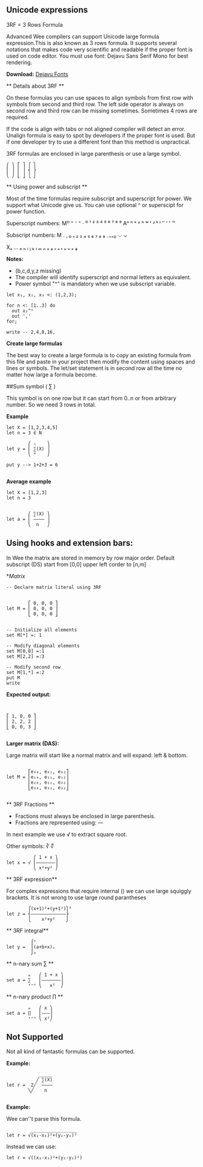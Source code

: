 ## Unicode expressions

3RF = 3 Rows Formula

Advanced Wee compilers can support Unicode large formula expression.This is also known as 3 rows formula. It supports several notations that makes code very scientific and readable if the proper font is used on code editor. You must use font: Dejavu Sans Serif Mono for best rendering.

**Download:** [Dejavu Fonts](https://dejavu-fonts.github.io/)

** Details about 3RF **

On these formulas you can use spaces to align symbols from first row with symbols from second and third row. The left side operator is always on second row and third row can be missing sometimes. Sometimes 4 rows are required.

If the code is align with tabs or not aligned compiler will detect an error. Unalign formula is easy to spot by developers if the proper font is used. But if one developer try to use a different font than this method is unpractical.

3RF formulas are enclosed in large parenthesis or use a large symbol.
                
    ⎛ ⎞ ⎡ ⎤ ⎧ ⎫   
    ⎜ ⎟ ⎢ ⎥ ⎨ ⎬  
    ⎝ ⎠ ⎣ ⎦ ⎩ ⎭   
   
** Using power and subscript **

Most of the time formulas require subscript and superscript for power. We support what Unicode give us. You can use optional ^ or superscipt for power function.

Superscript numbers:
M⁽⁾ ⁺ ⁻ ⁼ · ⁰ ¹ ² ³ ⁴ ⁵ ⁶ ⁷ ⁸ ⁹
Aⁿ ʰ ˣ ʸ ʰ ʷ ʳ ʴ ˢ ʲ ʺ ʻ ʼ ™

Subscript numbers:
M . ‚ ₀ ₁ ₂ ₃ ₄ ₅ ₆ ₇ ₈ ₉ ₋₊₌₍₎ ⌵ ⌄

Xₐ … ₑ ₕ ᵢ ⱼ ₖ ₗ ₘ ₙ ₒ ₚ ᵣ ₛ ₜ ᵤ ᵥ ₓ ₔ 

**Notes:**

* (b,c,d,y,z missing)
* The compiler will identify superscript and normal letters as equivalent.
* Power symbol "^" is mandatory when we use subscript variable.

```
let x₁, x₂, x₃ <: (1,2,3);

for n <: [1..3] do
  out x₂^ⁿ  
  out ','
for;

write -- 2,4,8,16,

```

**Create large formulas**

The best way to create a large formula is to copy an existing formula from this file and paste in your project then modify the content using spaces and lines or symbols. The let/set statement is in second row all the time no matter how large a formula become.  



##Sum symbol ( ∑ )

This symbol is on one row but it can start from 0..n or from arbitrary number. So we need 3 rows in total. 


**Example**
```
let X = [1,2,3,4,5]   
let n = 3 ∈ N
         
        ⎛ ₙ    ⎞      
let y = ⎜ ∑(X) ⎟      
        ⎝ ⁰    ⎠           
        
put y --> 1+2+3 = 6
     
```            

**Average example**
```  
let X = [1,2,3]  
let n = 3


        ⎛ ∑(X) ⎞
let a = ⎜ ———— ⎟
        ⎝  n   ⎠ 
```

## Using hooks and extension bars:

In Wee the matrix are stored in memory by row major order.
Default subscript (DS) start from [0,0] upper left corder to [n,m]

**Matrix*

```
-- Declare matrix literal using 3RF


        ⎡ 0, 0, 0 ⎤   
let M = ⎢ 0, 0, 0 ⎥   
        ⎣ 0, 0, 0 ⎦   


-- Initialize all elements
set M[*] =: 1

-- Modify diagonal elements
set M[0,0] =:1
set M[2,2] =:3

-- Modify second row
set M[1,*] =:2        
put M 
write
```

**Expected output:**

```


⎡ 1, 0, 0 ⎤
⎢ 2, 2, 2 ⎥
⎣ 0, 0, 3 ⎦


```

**Larger matrix (DAS):**

Large matrix will start like a normal matrix and will expand: left & bottom.

```

        ⎡e₀₀, e₀₁, e₀₂⎤  
let M = ⎢e₁₀, e₁₁, e₁₂⎥
        ⎢e₂₀, e₂₁, e₂₂⎥
        ⎣e₃₀, e₃₁, e₃₂⎦
        
```

** 3RF Fractions **

* Fractions must always be enclosed in large parenthesis.
* Fractions are represented using: —

In next example we use √ to extract square root.

Other symbols: ∛ ∜

```    
          ⎛ 1 + x ⎞
let x = √ ⎜———————⎟   
          ⎝ x²+y² ⎠   
```

** 3RF expression**

For complex expressions that require internal () we can use large squiggly brackets. It is not wrong to use large round parantheses 


```
        ⎧(x+1)²+(y+1²)⎫³
let z = ⎨—————————————⎬   
        ⎩    x²+y²    ⎭    
```

** 3RF integral**
```
         ⌠ⁿ         
let y =  ⎮(a+b+x)ₓ  
         ⌡₀          
```

** n-nary sum ∑ **

```
        ₘ   ⎛ 1 + x ⎞
set a = ∑   ⎜———————⎟   
        ˣ⁼ⁿ ⎝   x²  ⎠
```

** n-nary product ∏ **
 
```
        ₘ   ⎛ x ⎞
set a = ∏   ⎜———⎟   
        ˣ⁼ⁿ ⎝ x²⎠
```

## Not Supported

Not all kind of fantastic formulas can be supported.

**Example:** 
```         
            _____ 
           ╱ ∑(X)   
let r =  2╱  ————   
        ╲╱    n
        
```

**Example:**

Wee can''t parse this formula.

```  
         _________________ 
let r = √(x₂-x₁)²+(y₂-y₁)²

```

Instead we can use:

```
let r = √((x₂-x₁)²+(y₂-y₁)²)
```
